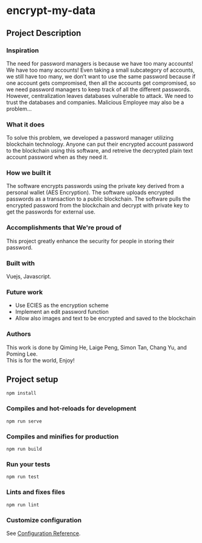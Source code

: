 # encrypt-my-data
## Project Description
### Inspiration
The need for password managers is because we have too many accounts! We have too many accounts! Even taking a small subcategory of accounts, we still have too many, we don’t want to use the same password because if one account gets compromised, then all the accounts get compromised, so we need password managers to keep track of all the different passwords. However, centralization leaves databases vulnerable to attack. We need to trust the databases and companies. Malicious Employee may also be a problem...<br/>
### What it does
To solve this problem, we developed a password manager utilizing blockchain technology. Anyone can put their encrypted account password to the blockchain using this software, and retreive the decrypted plain text account password when as they need it.<br/>
### How we built it
The software encrypts passwords using the private key derived from a personal wallet (AES Encryption). The software uploads encrypted passwords as a transaction to a public blockchain. The software pulls the encrypted password from the blockchain and decrypt with private key to get the passwords for external use.<br/>
### Accomplishments that We're proud of
This project greatly enhance the security for people in storing their password. <br/>

### Built with
Vuejs, Javascript.<br/>

### Future work
* Use ECIES as the encryption scheme<br/>
* Implement an edit password function<br/>
* Allow also images and text to be encrypted and saved to the blockchain<br/>

### Authors
This work is done by Qiming He, Laige Peng, Simon Tan, Chang Yu, and Poming Lee.<br/>
This is for the world, Enjoy!<br/>

## Project setup
```
npm install
```

### Compiles and hot-reloads for development
```
npm run serve
```

### Compiles and minifies for production
```
npm run build
```

### Run your tests
```
npm run test
```

### Lints and fixes files
```
npm run lint
```

### Customize configuration
See [Configuration Reference](https://cli.vuejs.org/config/).
